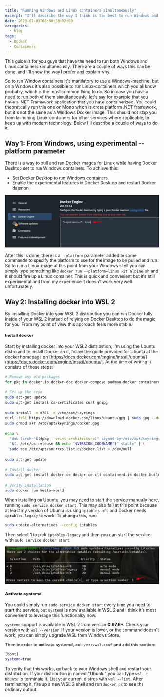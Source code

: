 ```yaml
---
title: "Running Windows and Linux containers simultaneously"
excerpt: "I'll describe the way I think is the best to run Windows and Linux containers simultaneously"
date: 2023-07-03T08:00:30+02:00
categories:
  - blog
tags:
  - Docker
  - Containers
---
```


This guide is for you guys that have the need to run both Windows and Linux containers simultaneously. There are a couple of ways this can be done, and I'll show the way I prefer and explain why.

So to run Window containers it's mandatory to use a Windows-machine, but on a Windows it's also possible to run Linux-containers which you all know probably, which is the most common thing to do. So in case you have a need to run both of them simultaneously, let's say for example that you have a .NET Framework application that you have containerized. You could theoretically run this one on Mono which is cross platform .NET framework, but it's not the same as a Windows Docker image. This should not stop you from launching Linux-containers for other services where applicable, to keep up with modern technology. Below I'll describe a couple of ways to do it.

## Way 1: From Windows, using experimental --platform parameter
There is a way to pull and run Docker images for Linux while having Docker Desktop set to run Windows containers. To achieve this:
- Set Docker Desktop to run Windows containers
- Enable the experimental features in Docker Desktop and restart Docker daemon

![docker-experimental][docker-experimental]

After this is done, there is a `--platform` parameter added to some commands to specify the platform to use for the image to be pulled and run. So to run a Linux image at this point from your Windows shell you can simply type something like `docker run --platform=linux -it alpine sh` and it should fire up a Linux container. This is quick and convenient but it's still experimental and from my experience it doesn't work very well unfortunately.

## Way 2: Installing docker into WSL 2
By installing Docker into your WSL 2 distribution you can run Docker fully inside of your WSL 2 instead of relying on Docker Desktop to do the magic for you. From my point of view this  approach feels more stable.

#### Install docker
Start by installing docker into your WSL2 distribution, I'm using the Ubuntu distro and to install Docker on it, follow the guide provided for Ubuntu at the docker homepage on [https://docs.docker.com/engine/install/ubuntu/](https://docs.docker.com/engine/install/ubuntu/). At the time of writing it consists of these steps:

```bash
# Remove any old packages
for pkg in docker.io docker-doc docker-compose podman-docker containerd runc; do sudo apt-get remove $pkg; done

# Set up the repo
sudo apt-get update
sudo apt-get install ca-certificates curl gnupg

sudo install -m 0755 -d /etc/apt/keyrings
curl -fsSL https://download.docker.com/linux/ubuntu/gpg | sudo gpg --dearmor -o /etc/apt/keyrings/docker.gpg
sudo chmod a+r /etc/apt/keyrings/docker.gpg

echo \
  "deb [arch="$(dpkg --print-architecture)" signed-by=/etc/apt/keyrings/docker.gpg] https://download.docker.com/linux/ubuntu \
  "$(. /etc/os-release && echo "$VERSION_CODENAME")" stable" | \
  sudo tee /etc/apt/sources.list.d/docker.list > /dev/null

sudo apt-get update

# Install docker
sudo apt-get install docker-ce docker-ce-cli containerd.io docker-buildx-plugin docker-compose-plugin

# Verify installation
sudo docker run hello-world
```

When installing on Ubuntu, you may need to start the service manually here, running `sudo service docker start`. This may also fail at this point because at least my version of Ubuntu  is using `iptables-nft` and Docker needs `iptables-legacy` to work. To change this, run:

```bash
sudo update-alternatives --config iptables
```

Then select **1** to pick `iptables-legacy` and then you can start the service with `sudo service docker start`.

![wsl2-iptables][wsl2-iptables]

#### Activate systemd
You could simply run `sudo service docker start` every time you need to start the service, but `systemd` is now available in WSL 2 and I think it's most convenient to leverage this functionality now.

`systemd` support is available in WSL 2 from version **0.67.6+**. Check your version with `wsl --version`. If your version is lower, or the command doesn't work, you can simply upgrade WSL from Windows Store.

Then in order to activate systemd, edit `/etc/wsl.conf` and add this section:
```bash
[boot]
systemd=true
```

To verify that this works, go back to your Windows shell and restart your distribution. If your distribution in named "Ubuntu" you can type `wsl -t Ubuntu` to terminate it. List your current distros with `wsl --list`. After terminating it, fire up a new WSL 2 shell and run `docker ps` to see the ordinary output.

[docker-experimental]: /assets/images/docker-windows-linux-wsl/wsl2-docker-experimental.png
[wsl2-iptables]: /assets/images/docker-windows-linux-wsl/wsl2-docker-1.png

